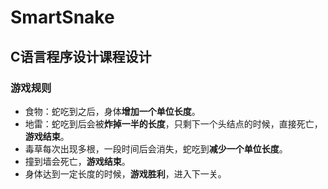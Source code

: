 # SmartSnake

## C语言程序设计课程设计

### 游戏规则
+ 食物：蛇吃到之后，身体**增加一个单位长度**。
+ 地雷：蛇吃到后会被**炸掉一半的长度**，只剩下一个头结点的时候，直接死亡，**游戏结束**。
+ 毒草每次出现多根，一段时间后会消失，蛇吃到**减少一个单位长度**。
+ 撞到墙会死亡，**游戏结束**。
+ 身体达到一定长度的时候，**游戏胜利**，进入下一关。